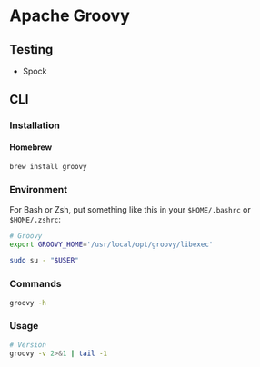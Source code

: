 # Apache Groovy

<!--
https://app.pluralsight.com/paths/skill/continuous-integration-with-jenkins

https://app.pluralsight.com/library/courses/groovy-getting-started/table-of-contents
https://app.pluralsight.com/library/courses/groovy-fundamentals/table-of-contents
https://app.pluralsight.com/guides/introduction-to-testing-with-bdd-and-the-spock-framework

https://www.linkedin.com/learning/learning-groovy/supercharge-your-java-program-with-groovy
-->

## Testing

- Spock

## CLI

### Installation

#### Homebrew

```sh
brew install groovy
```

### Environment

For Bash or Zsh, put something like this in your `$HOME/.bashrc` or `$HOME/.zshrc`:

```sh
# Groovy
export GROOVY_HOME='/usr/local/opt/groovy/libexec'
```

```sh
sudo su - "$USER"
```

### Commands

```sh
groovy -h
```

### Usage

```sh
# Version
groovy -v 2>&1 | tail -1
```
